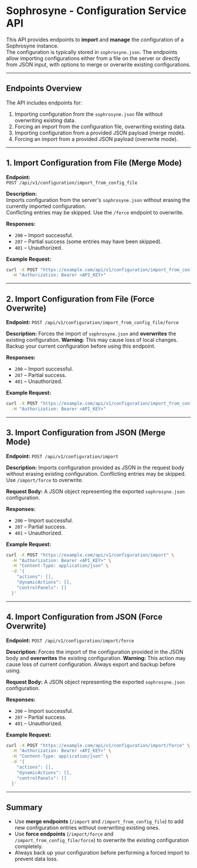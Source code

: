 # Sophrosyne - Configuration Service API

This API provides endpoints to **import** and **manage** the configuration of a Sophrosyne instance.  
The configuration is typically stored in `sophrosyne.json`. The endpoints allow importing configurations either from a file on the server or directly from JSON input, with options to merge or overwrite existing configurations.

---

## Endpoints Overview

The API includes endpoints for:
1. Importing configuration from the `sophrosyne.json` file without overwriting existing data.
2. Forcing an import from the configuration file, overwriting existing data.
3. Importing configuration from a provided JSON payload (merge mode).
4. Forcing an import from a provided JSON payload (overwrite mode).

---

## **1. Import Configuration from File (Merge Mode)**

**Endpoint:**  
`POST /api/v1/configuration/import_from_config_file`  

**Description:**  
Imports configuration from the server's `sophrosyne.json` without erasing the currently imported configuration.  
Conflicting entries may be skipped. Use the `/force` endpoint to overwrite.

**Responses:**
- `200` – Import successful.
- `207` – Partial success (some entries may have been skipped).
- `401` – Unauthorized.

**Example Request:**
```bash
curl -X POST "https://example.com/api/v1/configuration/import_from_config_file" \
  -H "Authorization: Bearer <API_KEY>"
````

---

## **2. Import Configuration from File (Force Overwrite)**

**Endpoint:**
`POST /api/v1/configuration/import_from_config_file/force`

**Description:**
Forces the import of `sophrosyne.json` and **overwrites** the existing configuration.
**Warning:** This may cause loss of local changes. Backup your current configuration before using this endpoint.

**Responses:**

* `200` – Import successful.
* `207` – Partial success.
* `401` – Unauthorized.

**Example Request:**

```bash
curl -X POST "https://example.com/api/v1/configuration/import_from_config_file/force" \
  -H "Authorization: Bearer <API_KEY>"
```

---

## **3. Import Configuration from JSON (Merge Mode)**

**Endpoint:**
`POST /api/v1/configuration/import`

**Description:**
Imports configuration provided as JSON in the request body without erasing existing configuration.
Conflicting entries may be skipped. Use `/import/force` to overwrite.

**Request Body:**
A JSON object representing the exported `sophrosyne.json` configuration.

**Responses:**

* `200` – Import successful.
* `207` – Partial success.
* `401` – Unauthorized.

**Example Request:**

```bash
curl -X POST "https://example.com/api/v1/configuration/import" \
  -H "Authorization: Bearer <API_KEY>" \
  -H "Content-Type: application/json" \
  -d '{
    "actions": [],
    "dynamicActions": [],
    "controlPanels": []
  }'
```

---

## **4. Import Configuration from JSON (Force Overwrite)**

**Endpoint:**
`POST /api/v1/configuration/import/force`

**Description:**
Forces the import of the configuration provided in the JSON body and **overwrites** the existing configuration.
**Warning:** This action may cause loss of current configuration. Always export and backup before using.

**Request Body:**
A JSON object representing the exported `sophrosyne.json` configuration.

**Responses:**

* `200` – Import successful.
* `207` – Partial success.
* `401` – Unauthorized.

**Example Request:**

```bash
curl -X POST "https://example.com/api/v1/configuration/import/force" \
  -H "Authorization: Bearer <API_KEY>" \
  -H "Content-Type: application/json" \
  -d '{
    "actions": [],
    "dynamicActions": [],
    "controlPanels": []
  }'
```

---

## Summary

* Use **merge endpoints** (`/import` and `/import_from_config_file`) to add new configuration entries without overwriting existing ones.
* Use **force endpoints** (`/import/force` and `/import_from_config_file/force`) to overwrite the existing configuration completely.
* Always back up your configuration before performing a forced import to prevent data loss.

